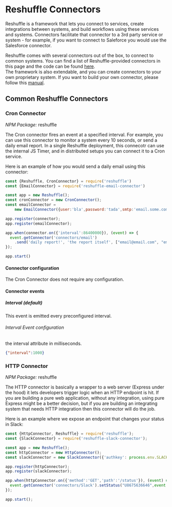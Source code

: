 # Reshuffle Connectors
Reshuffle is a framework that lets you connect to services, create integrations between systems, and build workflows using these services and systems. 
Connectors facilitate that connector to a 3rd party service or system -  for example, if you want to connect to Saleforce you would use the Salesforce connector.

Reshuffle comes with several connectors out of the box, to connect to common systems. You can find a list of Reshuffle-provided connectors in this page and the code can be found [here](https://github.com/reshufflehq/).  
The framework is also extendable, and you can create connectors to your own proprietary system. If you want to build your own connector, please follow this [manual]("./buidling-connectors.md"). 

## Common Reshuffle Connectors

### Cron Connector
*NPM Package:*  reshuffle

The Cron connector fires an event at a specified interval. 
For example, you can use this connector to monitor a system every 10 seconds, or send a daily email report. 
In a single Reshuffle deployment, this connecotr can use the internal JS Timer, and in distributed setups you can connect it to a Cron service.

Here is an example of how you would send a daily email using this connector:
```js
const {Reshuffle, CronConnector} = require('reshuffle')
const {EmailConnector} = require('reshuffle-email-connector')

const app = new Reshuffle();
const cronConnector = new CronConnector();
const emailConnector = 
    new EmailConnector({user:'bla',password:'tada',smtp:'email.some.com'},'service/email');

app.register(connector);
app.register(emailConnector);

app.when(connector.on({'interval':86400000}), (event) => {
  event.getConnector('connectors/email')
    .send('daily report!', 'the report itself', ["email@email.com", "email2.."]);
});

app.start()
```

#### Connector configuration
The Cron Connector does not require any configuration. 

#### Connector events
##### Interval (default)
This event is emitted every preconfigured interval.
###### Interval Event configuration 
the interval attribute in milliseconds.
```json
{"interval":1000}
```


### HTTP Connector
*NPM Package:*  reshuffle

The HTTP connector is basically a wrapper to a web server (Express under the hood) it lets developers trigger logic when an HTTP endpoint is hit. 
If you are building a pure web application, without any integration, using pure Express might be a better decision, but if you are building an integrating system that needs HTTP integration then this connector will do the job.  

Here is an example where we expose an endpoint that changes your status in Slack:
```js
const {HttpConnector, Reshuffle} = require('reshuffle');
const {SlackConnector} = require('reshuffle-slack-connector'); 

const app = new Reshuffle();
const httpConnector = new HttpConnector();
const slackConnector = new SlackConnector({'authkey': process.env.SLACK_AUTH_KEY}, 'connectors/Slack');

app.register(httpConnector);
app.register(slackConnector);

app.when(httpConnector.on({'method':'GET','path':'/status'}), (event) => {
  event.getConnector('connectors/Slack').setStatus("U8675636646",event.req.query.slack_status); 
});

app.start();
```
